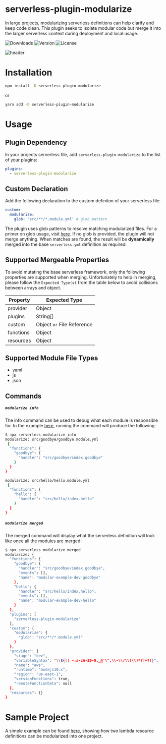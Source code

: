 
# serverless-plugin-modularize
In large projects, modularizing serverless definitions can help clarify and keep code clean. This plugin seeks to isolate modular code but merge it into the larger serverless context during deployment and local usage.

![Downloads][link-download] ![Version][link-version] ![License][link-license]

![header](https://raw.githubusercontent.com/icarus-sullivan/serverless-plugin-modularize/master/header.png)

# Installation

```sh
npm install -D serverless-plugin-modularize
```
or
```sh
yarn add -D serverless-plugin-modularize
```

# Usage

## Plugin Dependency

In your projects serverless file, add `serverless-plugin-modularize` to the list of your plugins:

```yaml
plugins:
  - serverless-plugin-modularize
```

## Custom Declaration
Add the following declaration to the custom definiton of your serverless file:

```yaml
custom:
  modularize:
    glob: 'src/**/*.module.yml' # glob pattern
```

The plugin uses glob patterns to resolve matching modularized files. For a primer on glob usage, visit [here][glob]. If no glob is provided, the plugin will not merge anything. When matches are found, the result will be **dynamically** merged into the base `serverless.yml` definition as required.

## Supported Mergeable Properties
To avoid mutating the base serverless framework, only the following properties are supported when merging. Unfortunately to help in merging, please follow the `Expected Type(s)` from the table below to avoid collisions between arrays and object. 

| Property | Expected Type |
|-----|-----|
| provider | Object |
| plugins | String[] |
| custom | Object `or` File Reference |
| functions | Object |
| resources | Object |

## Supported Module File Types
- yaml
- js
- json

## Commands
##### `modularize info`

The info command can be used to debug what each module is responsible for. In the example [here][example], running the command will produce the following:
```sh
$ npx serverless modularize info
modularize: src/goodbye/goodbye.module.yml 
 {
  "functions": {
    "goodbye": {
      "handler": "src/goodbye/index.goodbye"
    }
  }
} 

modularize: src/hello/hello.module.yml 
 {
  "functions": {
    "hello": {
      "handler": "src/hello/index.hello"
    }
  }
} 
```

##### `modularize merged`

The merged command will display what the serverless definition will look like once all the modules are merged:
```sh
$ npx serverless modularize merged
modularize: {
  "functions": {
    "goodbye": {
      "handler": "src/goodbye/index.goodbye",
      "events": [],
      "name": "modular-example-dev-goodbye"
    },
    "hello": {
      "handler": "src/hello/index.hello",
      "events": [],
      "name": "modular-example-dev-hello"
    }
  },
  "plugins": [
    "serverless-plugin-modularize"
  ],
  "custom": {
    "modularize": {
      "glob": "src/**/*.module.yml"
    }
  },
  "provider": {
    "stage": "dev",
    "variableSyntax": "\\${([ ~:a-zA-Z0-9._@'\",\\-\\/\\(\\)*?]+?)}",
    "name": "aws",
    "runtime": "nodejs10.x",
    "region": "us-east-1",
    "versionFunctions": true,
    "remoteFunctionData": null
  },
  "resources": {}
}
```

# Sample Project
A simple example can be found [here][example], showing how two lambda resource definitions can be modularized into one project. 

[link-download]: https://img.shields.io/npm/dt/serverless-plugin-modularize
[link-version]: https://img.shields.io/npm/v/serverless-plugin-modularize.svg
[link-license]: https://img.shields.io/npm/l/serverless-plugin-modularize.svg

[glob]: https://www.npmjs.com/package/glob
[example]: https://github.com/icarus-sullivan/serverless-plugin-modularize/tree/master/example
